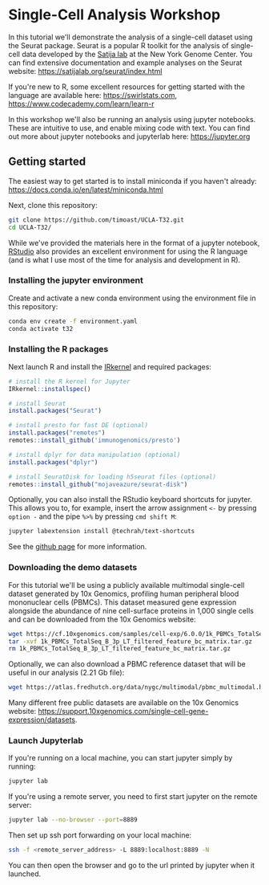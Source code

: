 # Single-Cell Analysis Workshop

In this tutorial we'll demonstrate the analysis of a single-cell dataset
using the Seurat package. Seurat is a popular R toolkit for the analysis
of single-cell data developed by the [Satija lab](https://satijalab.org)
at the New York Genome Center. You can find extensive documentation and
example analyses on the Seurat website: https://satijalab.org/seurat/index.html

If you're new to R, some excellent resources for getting started with the
language are available here: https://swirlstats.com, https://www.codecademy.com/learn/learn-r

In this workshop we'll also be running an analysis using jupyter notebooks.
These are intuitive to use, and enable mixing code with text. You can find
out more about jupyter notebooks and jupyterlab here: https://jupyter.org

## Getting started

The easiest way to get started is to install miniconda if you haven't
already: https://docs.conda.io/en/latest/miniconda.html

Next, clone this repository:

```sh
git clone https://github.com/timoast/UCLA-T32.git
cd UCLA-T32/
```

While we've provided the materials here in the format of a jupyter notebook,
[RStudio](https://www.rstudio.com) also provides an excellent environment
for using the R language (and is what I use most of the time for analysis and
development in R).

### Installing the jupyter environment

Create and activate a new conda environment using the environment file
in this repository:

```sh
conda env create -f environment.yaml
conda activate t32
```

### Installing the R packages

Next launch R and install the [IRkernel](https://github.com/IRkernel/IRkernel) and
required packages:

```r
# install the R kernel for Jupyter
IRkernel::installspec()

# install Seurat
install.packages("Seurat")

# install presto for fast DE (optional)
install.packages("remotes")
remotes::install_github('immunogenomics/presto')

# install dplyr for data manipulation (optional)
install.packages("dplyr")

# install SeuratDisk for loading h5seurat files (optional)
remotes::install_github("mojaveazure/seurat-disk")
```

Optionally, you can also install the RStudio keyboard shortcuts for jupyter. This
allows you to, for example, insert the arrow assignment ` <- ` by pressing `option -`
and the pipe `%>%` by pressing `cmd shift M`:

```sh
jupyter labextension install @techrah/text-shortcuts
```

See the [github page](https://github.com/techrah/jupyterext-text-shortcuts) for
more information.

### Downloading the demo datasets

For this tutorial we'll be using a publicly available multimodal single-cell dataset
generated by 10x Genomics, profiling human peripheral blood mononuclear cells (PBMCs).
This dataset measured gene expression alongside the abundance of nine cell-surface
proteins in 1,000 single cells and can be downloaded from the 10x Genomics website:

```sh
wget https://cf.10xgenomics.com/samples/cell-exp/6.0.0/1k_PBMCs_TotalSeq_B_3p_LT/1k_PBMCs_TotalSeq_B_3p_LT_filtered_feature_bc_matrix.tar.gz
tar -xvf 1k_PBMCs_TotalSeq_B_3p_LT_filtered_feature_bc_matrix.tar.gz
rm 1k_PBMCs_TotalSeq_B_3p_LT_filtered_feature_bc_matrix.tar.gz
```

Optionally, we can also download a PBMC reference dataset that will be useful
in our analysis (2.21 Gb file):

```sh
wget https://atlas.fredhutch.org/data/nygc/multimodal/pbmc_multimodal.h5seurat
```

Many different free public datasets are available on the 10x Genomics website:
https://support.10xgenomics.com/single-cell-gene-expression/datasets. 

### Launch Jupyterlab

If you're running on a local machine, you can start jupyter simply by running:

```sh
jupyter lab
```

If you're using a remote server, you need to first start jupyter on the remote
server:

```sh
jupyter lab --no-browser --port=8889
```

Then set up ssh port forwarding on your local machine:

```sh
ssh -f <remote_server_address> -L 8889:localhost:8889 -N
```

You can then open the browser and go to the url printed by jupyter when it launched.

